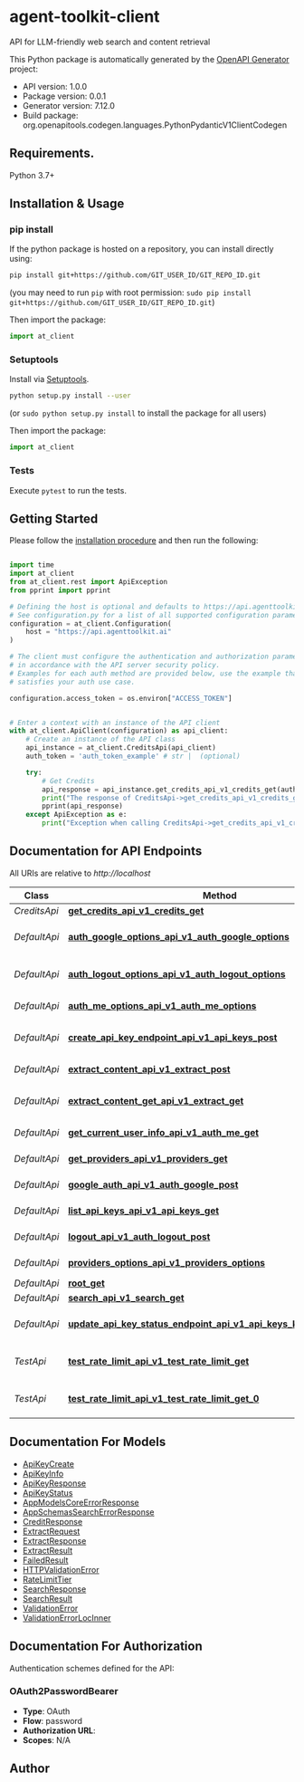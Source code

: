 # agent-toolkit-client
API for LLM-friendly web search and content retrieval

This Python package is automatically generated by the [OpenAPI Generator](https://openapi-generator.tech) project:

- API version: 1.0.0
- Package version: 0.0.1
- Generator version: 7.12.0
- Build package: org.openapitools.codegen.languages.PythonPydanticV1ClientCodegen

## Requirements.

Python 3.7+

## Installation & Usage
### pip install

If the python package is hosted on a repository, you can install directly using:

```sh
pip install git+https://github.com/GIT_USER_ID/GIT_REPO_ID.git
```
(you may need to run `pip` with root permission: `sudo pip install git+https://github.com/GIT_USER_ID/GIT_REPO_ID.git`)

Then import the package:
```python
import at_client
```

### Setuptools

Install via [Setuptools](http://pypi.python.org/pypi/setuptools).

```sh
python setup.py install --user
```
(or `sudo python setup.py install` to install the package for all users)

Then import the package:
```python
import at_client
```

### Tests

Execute `pytest` to run the tests.

## Getting Started

Please follow the [installation procedure](#installation--usage) and then run the following:

```python

import time
import at_client
from at_client.rest import ApiException
from pprint import pprint

# Defining the host is optional and defaults to https://api.agenttoolkit.ai
# See configuration.py for a list of all supported configuration parameters.
configuration = at_client.Configuration(
    host = "https://api.agenttoolkit.ai"
)

# The client must configure the authentication and authorization parameters
# in accordance with the API server security policy.
# Examples for each auth method are provided below, use the example that
# satisfies your auth use case.

configuration.access_token = os.environ["ACCESS_TOKEN"]


# Enter a context with an instance of the API client
with at_client.ApiClient(configuration) as api_client:
    # Create an instance of the API class
    api_instance = at_client.CreditsApi(api_client)
    auth_token = 'auth_token_example' # str |  (optional)

    try:
        # Get Credits
        api_response = api_instance.get_credits_api_v1_credits_get(auth_token=auth_token)
        print("The response of CreditsApi->get_credits_api_v1_credits_get:\n")
        pprint(api_response)
    except ApiException as e:
        print("Exception when calling CreditsApi->get_credits_api_v1_credits_get: %s\n" % e)

```

## Documentation for API Endpoints

All URIs are relative to *http://localhost*

Class | Method | HTTP request | Description
------------ | ------------- | ------------- | -------------
*CreditsApi* | [**get_credits_api_v1_credits_get**](docs/CreditsApi.md#get_credits_api_v1_credits_get) | **GET** /api/v1/credits | Get Credits
*DefaultApi* | [**auth_google_options_api_v1_auth_google_options**](docs/DefaultApi.md#auth_google_options_api_v1_auth_google_options) | **OPTIONS** /api/v1/auth/google | Auth Google Options
*DefaultApi* | [**auth_logout_options_api_v1_auth_logout_options**](docs/DefaultApi.md#auth_logout_options_api_v1_auth_logout_options) | **OPTIONS** /api/v1/auth/logout | Auth Logout Options
*DefaultApi* | [**auth_me_options_api_v1_auth_me_options**](docs/DefaultApi.md#auth_me_options_api_v1_auth_me_options) | **OPTIONS** /api/v1/auth/me | Auth Me Options
*DefaultApi* | [**create_api_key_endpoint_api_v1_api_keys_post**](docs/DefaultApi.md#create_api_key_endpoint_api_v1_api_keys_post) | **POST** /api/v1/api-keys | Create Api Key Endpoint
*DefaultApi* | [**extract_content_api_v1_extract_post**](docs/DefaultApi.md#extract_content_api_v1_extract_post) | **POST** /api/v1/extract | Extract Content
*DefaultApi* | [**extract_content_get_api_v1_extract_get**](docs/DefaultApi.md#extract_content_get_api_v1_extract_get) | **GET** /api/v1/extract | Extract Content Get
*DefaultApi* | [**get_current_user_info_api_v1_auth_me_get**](docs/DefaultApi.md#get_current_user_info_api_v1_auth_me_get) | **GET** /api/v1/auth/me | Get Current User Info
*DefaultApi* | [**get_providers_api_v1_providers_get**](docs/DefaultApi.md#get_providers_api_v1_providers_get) | **GET** /api/v1/providers | Get Providers
*DefaultApi* | [**google_auth_api_v1_auth_google_post**](docs/DefaultApi.md#google_auth_api_v1_auth_google_post) | **POST** /api/v1/auth/google | Google Auth
*DefaultApi* | [**list_api_keys_api_v1_api_keys_get**](docs/DefaultApi.md#list_api_keys_api_v1_api_keys_get) | **GET** /api/v1/api-keys | List Api Keys
*DefaultApi* | [**logout_api_v1_auth_logout_post**](docs/DefaultApi.md#logout_api_v1_auth_logout_post) | **POST** /api/v1/auth/logout | Logout
*DefaultApi* | [**providers_options_api_v1_providers_options**](docs/DefaultApi.md#providers_options_api_v1_providers_options) | **OPTIONS** /api/v1/providers | Providers Options
*DefaultApi* | [**root_get**](docs/DefaultApi.md#root_get) | **GET** / | Root
*DefaultApi* | [**search_api_v1_search_get**](docs/DefaultApi.md#search_api_v1_search_get) | **GET** /api/v1/search | Search
*DefaultApi* | [**update_api_key_status_endpoint_api_v1_api_keys_key_id_status_put**](docs/DefaultApi.md#update_api_key_status_endpoint_api_v1_api_keys_key_id_status_put) | **PUT** /api/v1/api-keys/{key_id}/status | Update Api Key Status Endpoint
*TestApi* | [**test_rate_limit_api_v1_test_rate_limit_get**](docs/TestApi.md#test_rate_limit_api_v1_test_rate_limit_get) | **GET** /api/v1/test/rate-limit | Test Rate Limit
*TestApi* | [**test_rate_limit_api_v1_test_rate_limit_get_0**](docs/TestApi.md#test_rate_limit_api_v1_test_rate_limit_get_0) | **GET** /api/v1/test/rate-limit | Test Rate Limit


## Documentation For Models

 - [ApiKeyCreate](docs/ApiKeyCreate.md)
 - [ApiKeyInfo](docs/ApiKeyInfo.md)
 - [ApiKeyResponse](docs/ApiKeyResponse.md)
 - [ApiKeyStatus](docs/ApiKeyStatus.md)
 - [AppModelsCoreErrorResponse](docs/AppModelsCoreErrorResponse.md)
 - [AppSchemasSearchErrorResponse](docs/AppSchemasSearchErrorResponse.md)
 - [CreditResponse](docs/CreditResponse.md)
 - [ExtractRequest](docs/ExtractRequest.md)
 - [ExtractResponse](docs/ExtractResponse.md)
 - [ExtractResult](docs/ExtractResult.md)
 - [FailedResult](docs/FailedResult.md)
 - [HTTPValidationError](docs/HTTPValidationError.md)
 - [RateLimitTier](docs/RateLimitTier.md)
 - [SearchResponse](docs/SearchResponse.md)
 - [SearchResult](docs/SearchResult.md)
 - [ValidationError](docs/ValidationError.md)
 - [ValidationErrorLocInner](docs/ValidationErrorLocInner.md)


<a id="documentation-for-authorization"></a>
## Documentation For Authorization


Authentication schemes defined for the API:
<a id="OAuth2PasswordBearer"></a>
### OAuth2PasswordBearer

- **Type**: OAuth
- **Flow**: password
- **Authorization URL**: 
- **Scopes**: N/A


## Author





